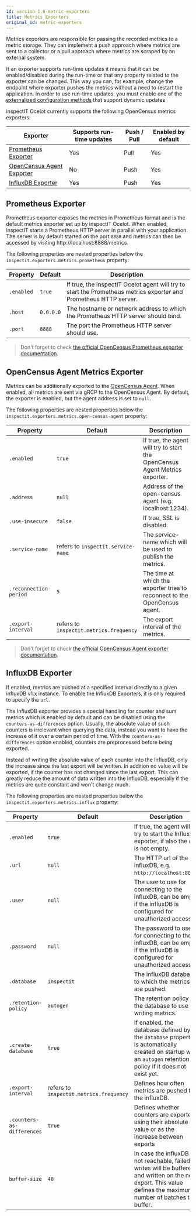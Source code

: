 ```yaml
---
id: version-1.6-metric-exporters
title: Metrics Exporters
original_id: metric-exporters
---
```


Metrics exporters are responsible for passing the recorded metrics to a metric storage.
They can implement a push approach where metrics are sent to a collector or a pull approach where metrics are scraped by an external system.

If an exporter supports run-time updates it means that it can be enabled/disabled during the run-time or that any property related to the exporter can be changed.
This way you can, for example, change the endpoint where exporter pushes the metrics without a need to restart the application.
In order to use run-time updates, you must enable one of the [externalized configuration methods](configuration/external-configuration-sources) that support dynamic updates.

inspectIT Ocelot currently supports the following OpenCensus metrics exporters:

|Exporter |Supports run-time updates| Push / Pull |Enabled by default
|---|---|---|---|
|[Prometheus Exporter](#prometheus-exporter)|Yes|Pull|Yes
|[OpenCensus Agent Exporter](#opencensus-agent-metrics-exporter)|No|Push|Yes
|[InfluxDB Exporter](#influxdb-exporter)|Yes|Push|Yes

## Prometheus Exporter

Prometheus exporter exposes the metrics in Prometheus format and is the default metrics exporter set up by inspectIT Ocelot.
When enabled, inspectIT starts a Prometheus HTTP server in parallel with your application.
The server is by default started on the port `8888` and metrics can then be accessed by visiting http://localhost:8888/metrics.

The following properties are nested properties below the `inspectit.exporters.metrics.prometheus` property:

|Property |Default| Description
|---|---|---|
|`.enabled`|`true`|If true, the inspectIT Ocelot agent will try to start the Prometheus metrics exporter and Prometheus HTTP server.
|`.host`|`0.0.0.0`|The hostname or network address to which the Prometheus HTTP server should bind.
|`.port`|`8888`|The port the Prometheus HTTP server should use.


> Don't forget to check [the official OpenCensus Prometheus exporter documentation](https://opencensus.io/exporters/supported-exporters/java/prometheus/).

## OpenCensus Agent Metrics Exporter

Metrics can be additionally exported to the [OpenCensus Agent](https://opencensus.io/service/components/agent/).
When enabled, all metrics are sent via gRCP to the OpenCensus Agent. By default, the exporter is enabled, but the agent address is set to `null`.

The following properties are nested properties below the `inspectit.exporters.metrics.open-census-agent` property:

|Property |Default| Description
|---|---|---|
|`.enabled`|`true`|If true, the agent will try to start the OpenCensus Agent Metrics exporter.
|`.address`|`null`|Address of the open-census agent (e.g. localhost:1234).
|`.use-insecure`|`false`|If true, SSL is disabled.
|`.service-name`|refers to `inspectit.service-name`|The service-name which will be used to publish the metrics.
|<nobr>`.reconnection-period`</nobr>|`5`|The time at which the exporter tries to reconnect to the OpenCensus agent.
|`.export-interval`|refers to `inspectit.metrics.frequency`|The export interval of the metrics.

> Don't forget to check [the official OpenCensus Agent exporter documentation](https://opencensus.io/exporters/supported-exporters/java/ocagent/).

## InfluxDB Exporter

If enabled, metrics are pushed at a specified interval directly to a given influxDB v1.x instance.
To enable the InfluxDB Exporters, it is only required to specify the `url`.

The InfluxDB exporter provides a special handling for counter and sum metrics which is enabled by default and can be disabled using the `counters-as-differences` option.
Usually, the absolute value of such counters is irrelevant when querying the data, instead you want to have the increase of it over a certain period of time.
With the `counters-as-differences` option enabled, counters are preprocessed before being exported.

Instead of writing the absolute value of each counter into the InfluxDB, only the increase since the last export will be written.
In addition no value will be exported, if the counter has not changed since the last export.
This can greatly reduce the amount of data written into the InfluxDB, especially if the metrics are quite constant and won't change much.

The following properties are nested properties below the `inspectit.exporters.metrics.influx` property:

|Property |Default| Description
|---|---|---|
|`.enabled`|`true`|If true, the agent will try to start the Influx exporter, if also the `url` is not empty.
|`.url`|`null`|The HTTP url of the influxDB, e.g. `http://localhost:8086`.
|`.user`|`null`| The user to use for connecting to the influxDB, can be empty if the influxDB is configured for unauthorized access.
|`.password`|`null`|The password to use for connecting to the influxDB, can be empty if the influxDB is configured for unauthorized access.
|`.database`|`inspectit`| The influxDB database to which the metrics are pushed.
|`.retention-policy`|`autogen`| The retention policy of the database to use for writing metrics.
|`.create-database`|`true`| If enabled, the database defined by the `database` property is automatically created on startup with an `autogen` retention policy if it does not exist yet.
|`.export-interval`|refers to `inspectit.metrics.frequency`|Defines how often metrics are pushed to the influxDB.
|<nobr>`.counters-as-differences`</nobr>|`true`|Defines whether counters are exported using their absolute value or as the increase between exports
|`buffer-size`| `40` | In case the influxDB is not reachable, failed writes will be buffered and written on the next export. This value defines the maximum number of batches to buffer.